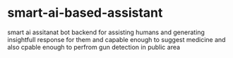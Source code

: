 # smart-ai-based-assistant
smart ai assitanat bot backend for assisting  humans and generating insightfull response for them and capable enough to suggest medicine and also cpable enough to perfrom gun detection in public area 
